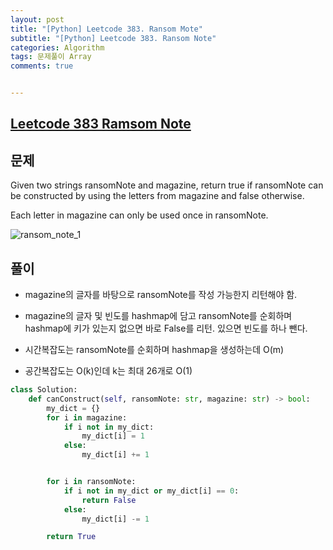 ```yaml
---
layout: post
title: "[Python] Leetcode 383. Ransom Mote"
subtitle: "[Python] Leetcode 383. Ransom Note"
categories: Algorithm
tags: 문제풀이 Array
comments: true


---
```

## [Leetcode 383 Ramsom Note](https://leetcode.com/problems/ransom-note/description/?envType=study-plan-v2&envId=top-interview-150)

## 문제

Given two strings ransomNote and magazine, return true if ransomNote can be constructed by using the letters from magazine and false otherwise.

Each letter in magazine can only be used once in ransomNote.


![ransom_note_1](https://bernard-choi.github.io/assets/img/post_img/ransom_note_1.jpg)


## 풀이

- magazine의 글자를 바탕으로 ransomNote를 작성 가능한지 리턴해야 함.
- magazine의 글자 및 빈도를 hashmap에 담고 ransomNote를 순회하며 hashmap에 키가 있는지 없으면 바로 False를 리턴. 있으면 빈도를 하나 뺀다.

- 시간복잡도는 ransomNote를 순회하며 hashmap을 생성하는데 O(m)
- 공간복잡도는 O(k)인데 k는 최대 26개로 O(1)

```python
class Solution:
    def canConstruct(self, ransomNote: str, magazine: str) -> bool:
        my_dict = {}
        for i in magazine:
            if i not in my_dict:
                my_dict[i] = 1
            else:
                my_dict[i] += 1


        for i in ransomNote:
            if i not in my_dict or my_dict[i] == 0:
                return False
            else:
                my_dict[i] -= 1

        return True
```
